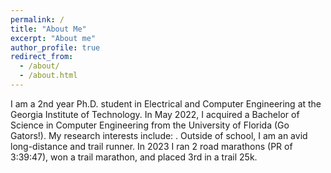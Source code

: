 ```yaml
---
permalink: /
title: "About Me"
excerpt: "About me"
author_profile: true
redirect_from: 
  - /about/
  - /about.html
---
```


I am a 2nd year Ph.D. student in Electrical and Computer Engineering at the Georgia Institute of Technology. In May 2022, I acquired a Bachelor of Science in Computer Engineering from the University of Florida (Go Gators!). 
My research interests include: .
Outside of school, I am an avid long-distance and trail runner. In 2023 I ran 2 road marathons (PR of 3:39:47), won a trail marathon, and placed 3rd in a trail 25k.
